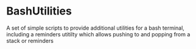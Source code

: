 # BashUtilities
A set of simple scripts to provide additional utilities for a bash terminal, including a reminders utitilty which allows pushing to and popping from a stack or reminders
